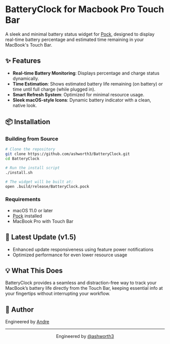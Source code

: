 # BatteryClock for Macbook Pro Touch Bar

A sleek and minimal battery status widget for [Pock](https://pock.app), designed to display real-time battery percentage and estimated time remaining in your MacBook's Touch Bar.

## ✨ Features

- **Real-time Battery Monitoring**: Displays percentage and charge status dynamically.
- **Time Estimation**: Shows estimated battery life remaining (on battery) or time until full charge (while plugged in).
- **Smart Refresh System**: Optimized for minimal resource usage.
- **Sleek macOS-style Icons**: Dynamic battery indicator with a clean, native look.

## 📦 Installation

### Building from Source

```bash
# Clone the repository
git clone https://github.com/ashworth3/BatteryClock.git
cd BatteryClock

# Run the install script
./install.sh

# The widget will be built at:
open .build/release/BatteryClock.pock
```

### Requirements
- macOS 11.0 or later
- [Pock](https://pock.app) installed
- MacBook Pro with Touch Bar

## 🔄 Latest Update (v1.5)
- Enhanced update responsiveness using feature power notifications
- Optimized performance for even lower resource usage

## 💡 What This Does
BatteryClock provides a seamless and distraction-free way to track your MacBook’s battery life directly from the Touch Bar, keeping essential info at your fingertips without interrupting your workflow.

## 👤 Author

Engineered by [Andre](https://github.com/ashworth3)

---

<p align="center">
  Engineered by <a href="https://github.com/ashworth3">@ashworth3</a>
</p>

